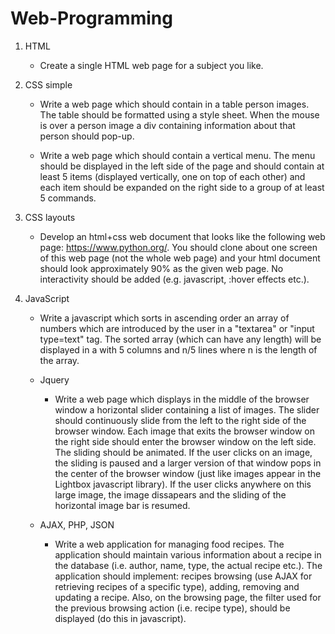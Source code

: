 # Web-Programming

1. HTML
    - Create a single HTML web page for a subject you like.
2. CSS simple
    - Write a web page which should contain in a table person images. The table should be formatted using a style sheet. When the mouse is over a person image a div containing information about that person should pop-up.

    - Write a web page which should contain a vertical menu. The menu should be displayed in the left side of the page and should contain at least 5 items (displayed vertically, one on top of each other) and each item should be expanded on the right side to a group of at least 5 commands.
  
4. CSS layouts 
    - Develop an html+css web document that looks like the following web page: https://www.python.org/. You should clone about one screen of this web page (not the whole web page) and your html document should look approximately 90% as the given web page. No interactivity should be added (e.g. javascript, :hover effects etc.).

5. JavaScript
    - Write a javascript which sorts in ascending order an array of numbers which are introduced by the user in a "textarea" or "input type=text" tag. The sorted array (which can have any length) will be displayed in a <table> with 5 columns and n/5 lines where n is the length of the array.
    
6. Jquery
    - Write a web page which displays in the middle of the browser window a horizontal slider containing a list of images. The slider should continuously slide from the left to the right side of the browser window. Each image that exits the browser window on the right side should enter the browser window on the left side. The sliding should be animated. If the user clicks on an image, the sliding is paused and a larger version of that window pops in the center of the browser window (just like images appear in the Lightbox javascript library). If the user clicks anywhere on this large image, the image dissapears and the sliding of the horizontal image bar is resumed.

7. AJAX, PHP, JSON
    - Write a web application for managing food recipes. The application should maintain various information about a recipe in the database (i.e. author, name, type, the actual recipe etc.). The application should implement: recipes browsing (use AJAX for retrieving recipes of a specific type), adding, removing and updating a recipe. Also, on the browsing page, the filter used for the previous browsing action (i.e. recipe type), should be displayed (do this in javascript).
